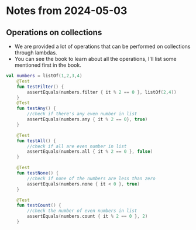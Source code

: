# Notes from 2024-05-03
## Operations on collections
- We are provided a lot of operations that can be performed on collections through lambdas.
- You can see the book to learn about all the operations, I'll list some mentioned first in the book.
```kotlin
val numbers = listOf(1,2,3,4)
    @Test
    fun testFilter() {
        assertEquals(numbers.filter { it % 2 == 0 }, listOf(2,4))
    }
    @Test
    fun testAny() {
        //check if there's any even number in list
        assertEquals(numbers.any { it % 2 == 0}, true)
    }

    @Test
    fun testAll() {
        //check if all are even number in list
        assertEquals(numbers.all { it % 2 == 0 }, false)
    }

    @Test
    fun testNone() {
        //check if none of the numbers are less than zero
        assertEquals(numbers.none { it < 0 }, true)
    }

    @Test
    fun testCount() {
        //check the number of even numbers in list
        assertEquals(numbers.count { it % 2 == 0 }, 2)
    }
```